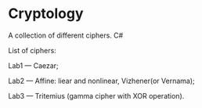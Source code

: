 # Cryptology
A collection of different ciphers. C# 

List of ciphers:

Lab1 — Caezar;

Lab2 — Affine: liear and nonlinear, Vizhener(or Vernama);

Lab3 — Tritemius (gamma cipher with XOR operation).
